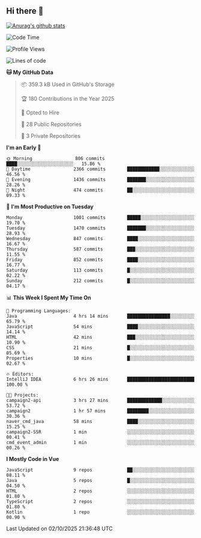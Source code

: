 ## Hi there 👋

[![Anurag's github stats](https://github-readme-stats.vercel.app/api?username=Songwonseok)](https://github.com/anuraghazra/github-readme-stats)



<!--START_SECTION:waka-->
![Code Time](http://img.shields.io/badge/Code%20Time-3%2C780%20hrs%2024%20mins-blue)

![Profile Views](http://img.shields.io/badge/Profile%20Views-0-blue)

![Lines of code](https://img.shields.io/badge/From%20Hello%20World%20I%27ve%20Written-34.8%20million%20lines%20of%20code-blue)

**🐱 My GitHub Data** 

> 📦 359.3 kB Used in GitHub's Storage 
 > 
> 🏆 180 Contributions in the Year 2025
 > 
> 💼 Opted to Hire
 > 
> 📜 28 Public Repositories 
 > 
> 🔑 3 Private Repositories 
 > 
**I'm an Early 🐤** 

```text
🌞 Morning                806 commits         ████░░░░░░░░░░░░░░░░░░░░░   15.86 % 
🌆 Daytime                2366 commits        ████████████░░░░░░░░░░░░░   46.56 % 
🌃 Evening                1436 commits        ███████░░░░░░░░░░░░░░░░░░   28.26 % 
🌙 Night                  474 commits         ██░░░░░░░░░░░░░░░░░░░░░░░   09.33 % 
```
📅 **I'm Most Productive on Tuesday** 

```text
Monday                   1001 commits        █████░░░░░░░░░░░░░░░░░░░░   19.70 % 
Tuesday                  1470 commits        ███████░░░░░░░░░░░░░░░░░░   28.93 % 
Wednesday                847 commits         ████░░░░░░░░░░░░░░░░░░░░░   16.67 % 
Thursday                 587 commits         ███░░░░░░░░░░░░░░░░░░░░░░   11.55 % 
Friday                   852 commits         ████░░░░░░░░░░░░░░░░░░░░░   16.77 % 
Saturday                 113 commits         █░░░░░░░░░░░░░░░░░░░░░░░░   02.22 % 
Sunday                   212 commits         █░░░░░░░░░░░░░░░░░░░░░░░░   04.17 % 
```


📊 **This Week I Spent My Time On** 

```text
💬 Programming Languages: 
Java                     4 hrs 14 mins       ████████████████░░░░░░░░░   65.79 % 
JavaScript               54 mins             ████░░░░░░░░░░░░░░░░░░░░░   14.14 % 
HTML                     42 mins             ███░░░░░░░░░░░░░░░░░░░░░░   10.90 % 
CSS                      21 mins             █░░░░░░░░░░░░░░░░░░░░░░░░   05.69 % 
Properties               10 mins             █░░░░░░░░░░░░░░░░░░░░░░░░   02.67 % 

🔥 Editors: 
IntelliJ IDEA            6 hrs 26 mins       █████████████████████████   100.00 % 

🐱‍💻 Projects: 
campaign2-api            3 hrs 27 mins       █████████████░░░░░░░░░░░░   53.72 % 
campaign2                1 hr 57 mins        ████████░░░░░░░░░░░░░░░░░   30.36 % 
naver_cmd_java           58 mins             ████░░░░░░░░░░░░░░░░░░░░░   15.25 % 
campaign2-SSR            1 min               ░░░░░░░░░░░░░░░░░░░░░░░░░   00.41 % 
cmd_event_admin          1 min               ░░░░░░░░░░░░░░░░░░░░░░░░░   00.26 % 
```

**I Mostly Code in Vue** 

```text
JavaScript               9 repos             ██░░░░░░░░░░░░░░░░░░░░░░░   08.11 % 
Java                     5 repos             █░░░░░░░░░░░░░░░░░░░░░░░░   04.50 % 
HTML                     2 repos             ░░░░░░░░░░░░░░░░░░░░░░░░░   01.80 % 
TypeScript               2 repos             ░░░░░░░░░░░░░░░░░░░░░░░░░   01.80 % 
Kotlin                   1 repo              ░░░░░░░░░░░░░░░░░░░░░░░░░   00.90 % 
```




 Last Updated on 02/10/2025 21:36:48 UTC
<!--END_SECTION:waka-->
